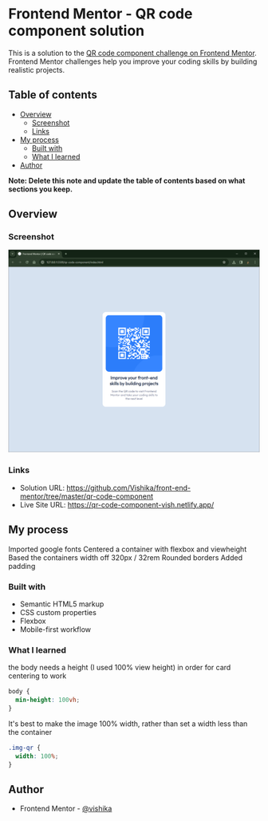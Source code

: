 # Frontend Mentor - QR code component solution

This is a solution to the [QR code component challenge on Frontend Mentor](https://www.frontendmentor.io/challenges/qr-code-component-iux_sIO_H). Frontend Mentor challenges help you improve your coding skills by building realistic projects.

## Table of contents

- [Overview](#overview)
  - [Screenshot](#screenshot)
  - [Links](#links)
- [My process](#my-process)
  - [Built with](#built-with)
  - [What I learned](#what-i-learned)
- [Author](#author)

**Note: Delete this note and update the table of contents based on what sections you keep.**

## Overview

### Screenshot

![](./screenshot.png)

### Links

- Solution URL: https://github.com/Vishika/front-end-mentor/tree/master/qr-code-component
- Live Site URL: https://qr-code-component-vish.netlify.app/

## My process

Imported google fonts
Centered a container with flexbox and viewheight
Based the containers width off 320px / 32rem
Rounded borders
Added padding

### Built with

- Semantic HTML5 markup
- CSS custom properties
- Flexbox
- Mobile-first workflow

### What I learned

the body needs a height (I used 100% view height) in order for card centering to work

```css
body {
  min-height: 100vh;
}
```

It's best to make the image 100% width, rather than set a width less than the container

```css
.img-qr {
  width: 100%;
}
```

## Author

- Frontend Mentor - [@vishika](https://www.frontendmentor.io/profile/vishika)
